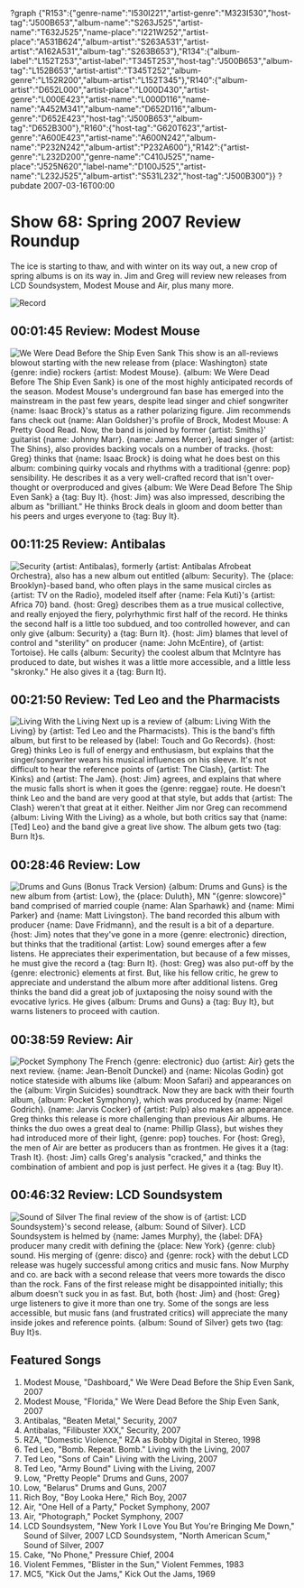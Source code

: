?graph {"R153":{"genre-name":"I530I221","artist-genre":"M323I530","host-tag":"J500B653","album-name":"S263J525","artist-name":"T632J525","name-place":"I221W252","artist-place":"A531B624","album-artist":"S263A531","artist-artist":"A162A531","album-tag":"S263B653"},"R134":{"album-label":"L152T253","artist-label":"T345T253","host-tag":"J500B653","album-tag":"L152B653","artist-artist":"T345T252","album-genre":"L152R200","album-artist":"L152T345"},"R140":{"album-artist":"D652L000","artist-place":"L000D430","artist-genre":"L000E423","artist-name":"L000D116","name-name":"A452M341","album-name":"D652D116","album-genre":"D652E423","host-tag":"J500B653","album-tag":"D652B300"},"R160":{"host-tag":"G620T623","artist-genre":"A600E423","artist-name":"A600N242","album-name":"P232N242","album-artist":"P232A600"},"R142":{"artist-genre":"L232D200","genre-name":"C410J525","name-place":"J525N620","label-name":"D100J525","artist-name":"L232J525","album-artist":"S531L232","host-tag":"J500B300"}}
?pubdate 2007-03-16T00:00

# Show 68: Spring 2007 Review Roundup
The ice is starting to thaw, and with winter on its way out, a new crop of spring albums is on its way in. Jim and Greg will review new releases from LCD Soundsystem, Modest Mouse and Air, plus many more.

![Record](http://static.soundopinions.org/images/2007/recordplayer.jpg)

## 00:01:45 Review: Modest Mouse
![We Were Dead Before the Ship Even Sank](http://is1.mzstatic.com/image/thumb/Music/v4/60/7c/e1/607ce1e6-f086-b0bc-d678-649818049f85/source/600x600bb.jpg "467112/216544035")
This show is an all-reviews blowout starting with the new release from {place: Washington} state {genre: indie} rockers {artist: Modest Mouse}. {album: We Were Dead Before The Ship Even Sank} is one of the most highly anticipated records of the season. Modest Mouse's underground fan base has emerged into the mainstream in the past few years, despite lead singer and chief songwriter {name: Isaac Brock}'s status as a rather polarizing figure. Jim recommends fans check out {name: Alan Goldsher}'s profile of Brock, Modest Mouse: A Pretty Good Read. Now, the band is joined by former {artist: Smiths}' guitarist {name: Johnny Marr}. {name: James Mercer}, lead singer of {artist: The Shins}, also provides backing vocals on a number of tracks. {host: Greg} thinks that {name: Isaac Brock} is doing what he does best on this album: combining quirky vocals and rhythms with a traditional {genre: pop} sensibility. He describes it as a very well-crafted record that isn't over-thought or overproduced and gives {album: We Were Dead Before The Ship Even Sank} a {tag: Buy It}. {host: Jim} was also impressed, describing the album as "brilliant." He thinks Brock deals in gloom and doom better than his peers and urges everyone to {tag: Buy It}.

## 00:11:25 Review: Antibalas
![Security](http://is2.mzstatic.com/image/thumb/Music/v4/6f/2c/c9/6f2cc9e3-5f30-2fd1-768e-4fd2b6465e34/source/600x600bb.jpg "3633216/284517537")
{artist: Antibalas}, formerly {artist: Antibalas Afrobeat Orchestra}, also has a new album out entitled {album: Security}. The {place: Brooklyn}-based band, who often plays in the same musical circles as {artist: TV on the Radio}, modeled itself after {name: Fela Kuti}'s {artist: Africa 70} band. {host: Greg} describes them as a true musical collective, and really enjoyed the fiery, polyrhythmic first half of the record. He thinks the second half is a little too subdued, and too controlled however, and can only give {album: Security} a {tag: Burn It}. {host: Jim} blames that level of control and "sterility" on producer {name: John McEntire}, of {artist: Tortoise}. He calls {album: Security} the coolest album that McIntyre has produced to date, but wishes it was a little more accessible, and a little less "skronky." He also gives it a {tag: Burn It}.

## 00:21:50 Review: Ted Leo and the Pharmacists
![Living With the Living](http://is1.mzstatic.com/image/thumb/Music/v4/77/9b/13/779b13d5-dcb8-c7bd-1020-a462e6a2c201/source/600x600bb.jpg "216650487/537887876")
Next up is a review of {album: Living With the Living} by {artist: Ted Leo and the Pharmacists}. This is the band's fifth album, but first to be released by {label: Touch and Go Records}. {host: Greg} thinks Leo is full of energy and enthusiasm, but explains that the singer/songwriter wears his musical influences on his sleeve. It's not difficult to hear the reference points of {artist: The Clash}, {artist: The Kinks} and {artist: The Jam}. {host: Jim} agrees, and explains that where the music falls short is when it goes the {genre: reggae} route. He doesn't think Leo and the band are very good at that style, but adds that {artist: The Clash} weren't that great at it either. Neither Jim nor Greg can recommend {album: Living With the Living} as a whole, but both critics say that {name: [Ted] Leo} and the band give a great live show. The album gets two {tag: Burn It}s.

## 00:28:46 Review: Low
![Drums and Guns (Bonus Track Version)](http://is1.mzstatic.com/image/thumb/Music/v4/4e/22/1c/4e221c85-4fe2-9591-9396-d1640df0890b/source/600x600bb.jpg "4055318/218344896")
{album: Drums and Guns} is the new album from {artist: Low}, the {place: Duluth}, MN "{genre: slowcore}" band comprised of married couple {name: Alan Sparhawk} and {name: Mimi Parker} and {name: Matt Livingston}. The band recorded this album with producer {name: Dave Fridmann}, and the result is a bit of a departure. {host: Jim} notes that they've gone in a more {genre: electronic} direction, but thinks that the traditional {artist: Low} sound emerges after a few listens. He appreciates their experimentation, but because of a few misses, he must give the record a {tag: Burn It}. {host: Greg} was also put-off by the {genre: electronic} elements at first. But, like his fellow critic, he grew to appreciate and understand the album more after additional listens. Greg thinks the band did a great job of juxtaposing the noisy sound with the evocative lyrics. He gives {album: Drums and Guns} a {tag: Buy It}, but warns listeners to proceed with caution.

## 00:38:59 Review: Air
![Pocket Symphony](http://is1.mzstatic.com/image/thumb/Music122/v4/a3/bc/d9/a3bcd9c6-cb6a-b7d1-0f60-69add732097c/source/600x600bb.jpg "5641488/1213797014")
The French {genre: electronic} duo {artist: Air} gets the next review. {name: Jean-Benoît Dunckel} and {name: Nicolas Godin} got notice stateside with albums like {album: Moon Safari} and appearances on the {album: Virgin Suicides} soundtrack. Now they are back with their fourth album, {album: Pocket Symphony}, which was produced by {name: Nigel Godrich}. {name: Jarvis Cocker} of {artist: Pulp} also makes an appearance. Greg thinks this release is more challenging than previous Air albums. He thinks the duo owes a great deal to {name: Phillip Glass}, but wishes they had introduced more of their light, {genre: pop} touches. For {host: Greg}, the men of Air are better as producers than as frontmen. He gives it a {tag: Trash It}. {host: Jim} calls Greg's analysis "cracked," and thinks the combination of ambient and pop is just perfect. He gives it a {tag: Buy It}.

## 00:46:32 Review: LCD Soundsystem
![Sound of Silver](http://is5.mzstatic.com/image/thumb/Music/v4/4f/e9/df/4fe9df4a-0ae2-0d17-58ce-edfd5f3385c2/source/600x600bb.jpg "29525428/742432549")
The final review of the show is of {artist: LCD Soundsystem}'s second release, {album: Sound of Silver}. LCD Soundsystem is helmed by {name: James Murphy}, the {label: DFA} producer many credit with defining the {place: New York} {genre: club} sound. His merging of {genre: disco} and {genre: rock} with the debut LCD release was hugely successful among critics and music fans. Now Murphy and co. are back with a second release that veers more towards the disco than the rock. Fans of the first release might be disappointed initially; this album doesn't suck you in as fast. But, both {host: Jim} and {host: Greg} urge listeners to give it more than one try. Some of the songs are less accessible, but music fans (and frustrated critics) will appreciate the many inside jokes and reference points. {album: Sound of Silver} gets two {tag: Buy It}s.

## Featured Songs
1. Modest Mouse, "Dashboard," We Were Dead Before the Ship Even Sank, 2007
2. Modest Mouse, "Florida," We Were Dead Before the Ship Even Sank, 2007
3. Antibalas, "Beaten Metal," Security, 2007
4. Antibalas, "Filibuster XXX," Security, 2007
5. RZA, "Domestic Violence," RZA as Bobby Digital in Stereo, 1998
6. Ted Leo, "Bomb. Repeat. Bomb." Living with the Living, 2007
7. Ted Leo, "Sons of Cain" Living with the Living, 2007
8. Ted Leo, "Army Bound" Living with the Living, 2007
9. Low, "Pretty People" Drums and Guns, 2007
10. Low, "Belarus" Drums and Guns, 2007
11. Rich Boy, "Boy Looka Here," Rich Boy, 2007
12. Air, "One Hell of a Party," Pocket Symphony, 2007
13. Air, "Photograph," Pocket Symphony, 2007
14. LCD Soundsystem, "New York I Love You But You're Bringing Me Down," Sound of Silver, 2007 LCD Soundsystem, "North American Scum," Sound of Silver, 2007
15. Cake, "No Phone," Pressure Chief, 2004
16. Violent Femmes, "Blister in the Sun," Violent Femmes, 1983
17. MC5, "Kick Out the Jams," Kick Out the Jams, 1969